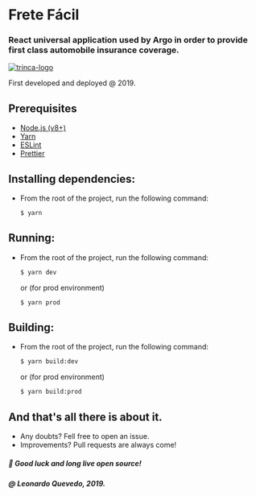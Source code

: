 # Frete Fácil

### React universal application used by Argo in order to provide first class automobile insurance coverage.

[![trinca-logo](https://imgur.com/InW6cSu.png)](https://trin.ca)

First developed and deployed @ 2019.

## Prerequisites

- [Node.js (v8+)](https://nodejs.org/en/download)
- [Yarn](https://yarnpkg.com/en/)
- [ESLint](https://eslint.org/)
- [Prettier](https://prettier.io/)

## Installing dependencies:

- From the root of the project, run the following command:
  ```sh
  $ yarn
  ```

## Running:

- From the root of the project, run the following command:

  ```sh
  $ yarn dev
  ```

  or (for prod environment)

  ```sh
  $ yarn prod
  ```

## Building:

- From the root of the project, run the following command:

  ```sh
  $ yarn build:dev
  ```

  or (for prod environment)

  ```sh
  $ yarn build:prod
  ```

## And that's all there is about it.

- Any doubts? Fell free to open an issue.
- Improvements? Pull requests are always come!

##### 🚀 Good luck and long live open source!

##### @ Leonardo Quevedo, 2019.
